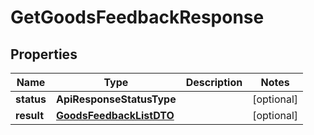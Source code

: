 

# GetGoodsFeedbackResponse


## Properties

Name | Type | Description | Notes
------------ | ------------- | ------------- | -------------
**status** | **ApiResponseStatusType** |  |  [optional]
**result** | [**GoodsFeedbackListDTO**](GoodsFeedbackListDTO.md) |  |  [optional]



